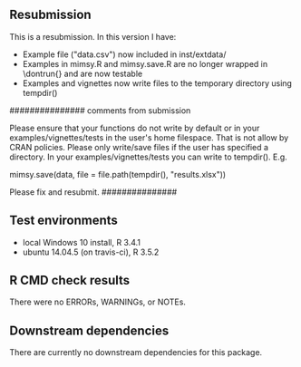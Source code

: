 ## Resubmission
This is a resubmission. In this version I have:

* Example file ("data.csv") now included in inst/extdata/
* Examples in mimsy.R and mimsy.save.R are no longer wrapped in \dontrun{} and are now testable
* Examples and vignettes now write files to the temporary directory using tempdir()

############### comments from submission

Please ensure that your functions do not write by default or in your
examples/vignettes/tests in the user's home filespace. That is not allow
by CRAN policies. Please only write/save files if the user has specified
a directory. In your examples/vignettes/tests you can write to
tempdir(). E.g.

mimsy.save(data, file = file.path(tempdir(), "results.xlsx"))

Please fix and resubmit.
###############

## Test environments
* local Windows 10 install, R 3.4.1
* ubuntu 14.04.5 (on travis-ci), R 3.5.2

## R CMD check results
There were no ERRORs, WARNINGs, or NOTEs.

## Downstream dependencies
There are currently no downstream dependencies for this package.